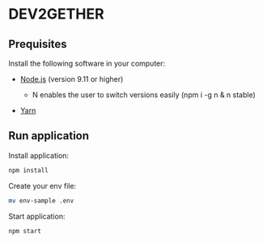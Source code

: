 DEV2GETHER
==================================================

## Prequisites

Install the following software in your computer:

- [Node.js](https://nodejs.org/en/download/package-manager/) (version 9.11 or higher)
    - N enables the user to switch versions easily (npm i -g n & n stable)

- [Yarn](https://yarnpkg.com/lang/en/docs/install/)

  
## Run application
Install application:

```bash
npm install
```

Create your env file:

```bash
mv env-sample .env
```

Start application: 
```bash
npm start
```